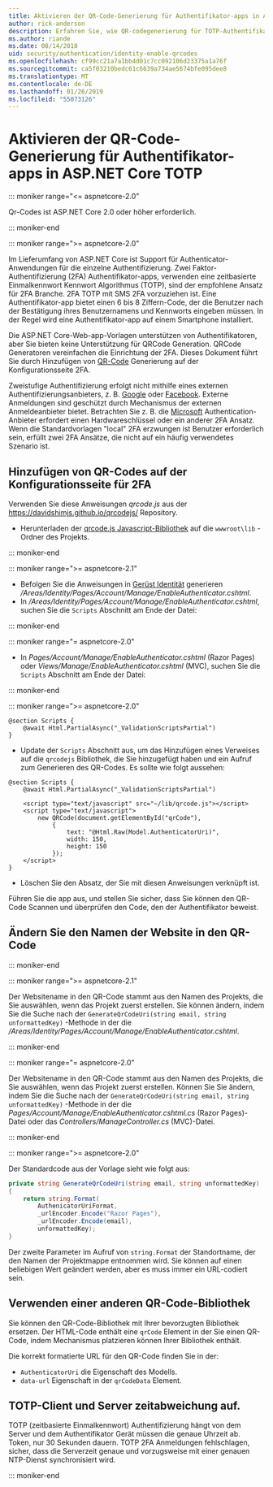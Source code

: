 ```yaml
---
title: Aktivieren der QR-Code-Generierung für Authentifikator-apps in ASP.NET Core TOTP
author: rick-anderson
description: Erfahren Sie, wie QR-codegenerierung für TOTP-Authentifikator-apps zu aktivieren, die mit ASP.NET Core-zwei-Faktor-Authentifizierung verwendet.
ms.author: riande
ms.date: 08/14/2018
uid: security/authentication/identity-enable-qrcodes
ms.openlocfilehash: cf99cc21a7a1bb4d01c7cc092106d23375a1a76f
ms.sourcegitcommit: ca5f03210bedc61c6639a734ae5674bfe095dee8
ms.translationtype: MT
ms.contentlocale: de-DE
ms.lasthandoff: 01/26/2019
ms.locfileid: "55073126"
---
```

# <a name="enable-qr-code-generation-for-totp-authenticator-apps-in-aspnet-core"></a>Aktivieren der QR-Code-Generierung für Authentifikator-apps in ASP.NET Core TOTP

::: moniker range="<= aspnetcore-2.0"

Qr-Codes ist ASP.NET Core 2.0 oder höher erforderlich.

::: moniker-end

::: moniker range=">= aspnetcore-2.0"

Im Lieferumfang von ASP.NET Core ist Support für Authenticator-Anwendungen für die einzelne Authentifizierung. Zwei Faktor-Authentifizierung (2FA) Authentifikator-apps, verwenden eine zeitbasierte Einmalkennwort Kennwort Algorithmus (TOTP), sind der empfohlene Ansatz für 2FA Branche. 2FA TOTP mit SMS 2FA vorzuziehen ist. Eine Authentifikator-app bietet einen 6 bis 8 Ziffern-Code, der die Benutzer nach der Bestätigung ihres Benutzernamens und Kennworts eingeben müssen. In der Regel wird eine Authentifikator-app auf einem Smartphone installiert.

Die ASP.NET Core-Web-app-Vorlagen unterstützen von Authentifikatoren, aber Sie bieten keine Unterstützung für QRCode Generation. QRCode Generatoren vereinfachen die Einrichtung der 2FA. Dieses Dokument führt Sie durch Hinzufügen von [QR-Code](https://wikipedia.org/wiki/QR_code) Generierung auf der Konfigurationsseite 2FA.

Zweistufige Authentifizierung erfolgt nicht mithilfe eines externen Authentifizierungsanbieters, z. B. [Google](xref:security/authentication/google-logins) oder [Facebook](xref:security/authentication/facebook-logins). Externe Anmeldungen sind geschützt durch Mechanismus der externen Anmeldeanbieter bietet. Betrachten Sie z. B. die [Microsoft](xref:security/authentication/microsoft-logins) Authentication-Anbieter erfordert einen Hardwareschlüssel oder ein anderer 2FA Ansatz. Wenn die Standardvorlagen "local" 2FA erzwungen ist Benutzer erforderlich sein, erfüllt zwei 2FA Ansätze, die nicht auf ein häufig verwendetes Szenario ist.

## <a name="adding-qr-codes-to-the-2fa-configuration-page"></a>Hinzufügen von QR-Codes auf der Konfigurationsseite für 2FA

Verwenden Sie diese Anweisungen *qrcode.js* aus der https://davidshimjs.github.io/qrcodejs/ Repository.

* Herunterladen der [qrcode.js Javascript-Bibliothek](https://davidshimjs.github.io/qrcodejs/) auf die `wwwroot\lib` -Ordner des Projekts.

::: moniker-end

::: moniker range=">= aspnetcore-2.1"

* Befolgen Sie die Anweisungen in [Gerüst Identität](xref:security/authentication/scaffold-identity) generieren */Areas/Identity/Pages/Account/Manage/EnableAuthenticator.cshtml*.
* In */Areas/Identity/Pages/Account/Manage/EnableAuthenticator.cshtml*, suchen Sie die `Scripts` Abschnitt am Ende der Datei:

::: moniker-end

::: moniker range="= aspnetcore-2.0"

* In *Pages/Account/Manage/EnableAuthenticator.cshtml* (Razor Pages) oder *Views/Manage/EnableAuthenticator.cshtml* (MVC), suchen Sie die `Scripts` Abschnitt am Ende der Datei:

::: moniker-end

::: moniker range=">= aspnetcore-2.0"

```cshtml
@section Scripts {
    @await Html.PartialAsync("_ValidationScriptsPartial")
}
```

* Update der `Scripts` Abschnitt aus, um das Hinzufügen eines Verweises auf die `qrcodejs` Bibliothek, die Sie hinzugefügt haben und ein Aufruf zum Generieren des QR-Codes. Es sollte wie folgt aussehen:

```cshtml
@section Scripts {
    @await Html.PartialAsync("_ValidationScriptsPartial")

    <script type="text/javascript" src="~/lib/qrcode.js"></script>
    <script type="text/javascript">
        new QRCode(document.getElementById("qrCode"),
            {
                text: "@Html.Raw(Model.AuthenticatorUri)",
                width: 150,
                height: 150
            });
    </script>
}
```

* Löschen Sie den Absatz, der Sie mit diesen Anweisungen verknüpft ist.

Führen Sie die app aus, und stellen Sie sicher, dass Sie können den QR-Code Scannen und überprüfen den Code, den der Authentifikator beweist.

## <a name="change-the-site-name-in-the-qr-code"></a>Ändern Sie den Namen der Website in den QR-Code

::: moniker-end

::: moniker range=">= aspnetcore-2.1"

Der Websitename in den QR-Code stammt aus den Namen des Projekts, die Sie auswählen, wenn das Projekt zuerst erstellen. Sie können ändern, indem Sie die Suche nach der `GenerateQrCodeUri(string email, string unformattedKey)` -Methode in der die */Areas/Identity/Pages/Account/Manage/EnableAuthenticator.cshtml*.

::: moniker-end

::: moniker range="= aspnetcore-2.0"

Der Websitename in den QR-Code stammt aus den Namen des Projekts, die Sie auswählen, wenn das Projekt zuerst erstellen. Können Sie Sie ändern, indem Sie die Suche nach der `GenerateQrCodeUri(string email, string unformattedKey)` -Methode in der die *Pages/Account/Manage/EnableAuthenticator.cshtml.cs* (Razor Pages)-Datei oder das *Controllers/ManageController.cs* (MVC)-Datei.

::: moniker-end

::: moniker range=">= aspnetcore-2.0"

Der Standardcode aus der Vorlage sieht wie folgt aus:

```csharp
private string GenerateQrCodeUri(string email, string unformattedKey)
{
    return string.Format(
        AuthenicatorUriFormat,
        _urlEncoder.Encode("Razor Pages"),
        _urlEncoder.Encode(email),
        unformattedKey);
}
```

Der zweite Parameter im Aufruf von `string.Format` der Standortname, der den Namen der Projektmappe entnommen wird. Sie können auf einen beliebigen Wert geändert werden, aber es muss immer ein URL-codiert sein.

## <a name="using-a-different-qr-code-library"></a>Verwenden einer anderen QR-Code-Bibliothek

Sie können den QR-Code-Bibliothek mit Ihrer bevorzugten Bibliothek ersetzen. Der HTML-Code enthält eine `qrCode` Element in der Sie einen QR-Code, indem Mechanismus platzieren können Ihrer Bibliothek enthält.

Die korrekt formatierte URL für den QR-Code finden Sie in der:

* `AuthenticatorUri` die Eigenschaft des Modells.
* `data-url` Eigenschaft in der `qrCodeData` Element.

## <a name="totp-client-and-server-time-skew"></a>TOTP-Client und Server zeitabweichung auf.

TOTP (zeitbasierte Einmalkennwort) Authentifizierung hängt von dem Server und dem Authentifikator Gerät müssen die genaue Uhrzeit ab. Token, nur 30 Sekunden dauern. TOTP 2FA Anmeldungen fehlschlagen, sicher, dass die Serverzeit genaue und vorzugsweise mit einer genauen NTP-Dienst synchronisiert wird.

::: moniker-end
